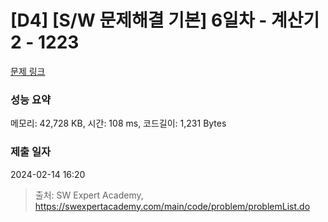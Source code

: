 # [D4] [S/W 문제해결 기본] 6일차 - 계산기2 - 1223 

[문제 링크](https://swexpertacademy.com/main/code/problem/problemDetail.do?contestProbId=AV14nnAaAFACFAYD) 

### 성능 요약

메모리: 42,728 KB, 시간: 108 ms, 코드길이: 1,231 Bytes

### 제출 일자

2024-02-14 16:20



> 출처: SW Expert Academy, https://swexpertacademy.com/main/code/problem/problemList.do